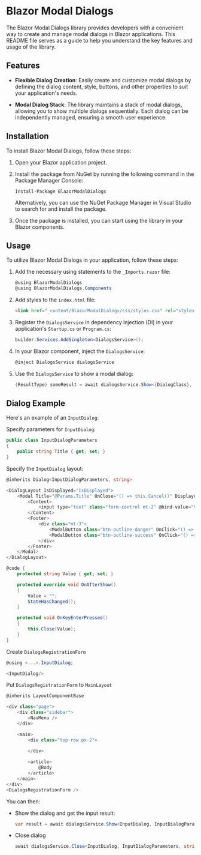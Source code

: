 # Blazor Modal Dialogs

The Blazor Modal Dialogs library provides developers with a convenient way to create and manage modal dialogs in Blazor applications. This README file serves as a guide to help you understand the key features and usage of the library.

## Features

- **Flexible Dialog Creation**: Easily create and customize modal dialogs by defining the dialog content, style, buttons, and other properties to suit your application's needs.

- **Modal Dialog Stack**: The library maintains a stack of modal dialogs, allowing you to show multiple dialogs sequentially. Each dialog can be independently managed, ensuring a smooth user experience.

## Installation

To install Blazor Modal Dialogs, follow these steps:

1. Open your Blazor application project.

2. Install the package from NuGet by running the following command in the Package Manager Console:

   ```
   Install-Package BlazorModalDialogs
   ```

   Alternatively, you can use the NuGet Package Manager in Visual Studio to search for and install the package.

3. Once the package is installed, you can start using the library in your Blazor components.

## Usage

To utilize Blazor Modal Dialogs in your application, follow these steps:

1. Add the necessary using statements to the `_Imports.razor` file:

   ```csharp
   @using BlazorModalDialogs
   @using BlazorModalDialogs.Components
   ```

2. Add styles to the `index.html` file:

   ```html
   <link href="_content/BlazorModalDialogs/css/styles.css" rel="stylesheet" />
   ```

3. Register the `DialogsService` in dependency injection (DI) in your application's `Startup.cs` or `Program.cs`:

   ```csharp
   builder.Services.AddSingleton<DialogsService>();
   ```

4. In your Blazor component, inject the `DialogsService`:

   ```csharp
   @inject DialogsService dialogsService
   ```

5. Use the `DialogsService` to show a modal dialog:

   ```csharp
   {ResultType} someResult = await dialogsService.Show<{DialogClass}, {DialogParamsClass}, {ResultType}>(new {DialogParamsClass} { ... });
   ```

## Dialog Example

Here's an example of an `InputDialog`:

Specify parameters for `InputDialog`:

```csharp
public class InputDialogParameters
{
    public string Title { get; set; }
}
```

Specify the `InputDialog` layout:

```csharp
@inherits Dialog<InputDialogParameters, string>

<DialogLayout IsDisplayed="IsDisplayed">
    <Modal Title="@Params.Title" OnClose="() => this.Cancel()" DisplayCenter="true" OnKeyEnterPressed="OnKeyEnterPressed">
        <Content>
            <input type="text" class="form-control mt-2" @bind-value="Value" @bind-value:event="oninput" />
        </Content>
        <Footer>
            <div class="mt-3">
                <ModalButton class="btn-outline-danger" OnClick="() => this.Cancel()">Cancel</ModalButton>
                <ModalButton class="btn-outline-success" OnClick="() => this.Close(Value)">Ok</ModalButton>
            </div>
        </Footer>
    </Modal>
</DialogLayout>

@code {
    protected string Value { get; set; }

    protected override void OnAfterShow()
    {
        Value = "";
        StateHasChanged();
    }

    protected void OnKeyEnterPressed()
    {
        this.Close(Value);
    }
}
```

Create `DialogsRegistrationForm`

```csharp
@using <...>.InputDialog;

<InputDialog/>
```

Put `DialogsRegistrationForm` to `MainLayout`

```csharp
@inherits LayoutComponentBase

<div class="page">
	<div class="sidebar">
		<NavMenu />
	</div>

	<main>
		<div class="top-row px-2">
			
		</div>

		<article>
			@Body
		</article>
	</main>
</div>
<DialogsRegistrationForm />
```

You can then:

- Show the dialog and get the input result:

  ```csharp
  var result = await dialogsService.Show<InputDialog, InputDialogParameters, string>(new InputDialogParameters { Title = "Some title" });
  ```

- Close dialog

    ```csharp
    await dialogsService.Close<InputDialog, InputDialogParameters, string>();
    ```
